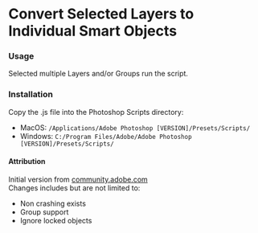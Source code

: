 # Convert Selected Layers to Individual Smart Objects

### Usage
Selected multiple Layers and/or Groups run the script.

### Installation
Copy the .js file into the Photoshop Scripts directory:  
* MacOS: `/Applications/Adobe Photoshop [VERSION]/Presets/Scripts/`
* Windows: `C:/Program Files/Adobe/Adobe Photoshop [VERSION]/Presets/Scripts/`

#### Attribution
Initial version from [community.adobe.com](https://community.adobe.com/t5/photoshop-ecosystem-discussions/script-that-converts-layers-to-separate-smart-objects/m-p/11966325)  
Changes includes but are not limited to:
* Non crashing exists
* Group support
* Ignore locked objects
